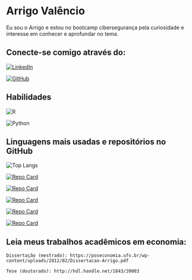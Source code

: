 # Arrigo Valêncio

Eu sou o Arrigo e estou no bootcamp cibersegurança pela curiosidade e interesse em conhecer e aprofundar no tema.

## Conecte-se comigo através do: 
[![LinkedIn](https://img.shields.io/badge/LinkedIn-0077B5?style=for-the-badge&logo=linkedin&logoColor=white)](https://www.linkedin.com/in/arrigo-valêncio-4b5678217/)

[![GitHub](https://img.shields.io/badge/GitHub-100000?style=for-the-badge&logo=github&logoColor=white)](https://github.com/ArrigoValencio)

## Habilidades
![R](https://img.shields.io/badge/R-276DC3?style=for-the-badge&logo=r&logoColor=white)

![Python](https://img.shields.io/badge/python-3670A0?style=for-the-badge&logo=python&logoColor=ffdd54)

## Linguagens mais usadas e repositórios no GitHub

![Top Langs](https://github-readme-stats-git-masterrstaa-rickstaa.vercel.app/api/top-langs/?username=ArrigoValencio&bg_color=000&border_color=30A3DC&title_color=E94D5F&hide_title=true&text_color=FFF)

[![Repo Card](https://github-readme-stats.vercel.app/api/pin/?username=ArrigoValencio&repo=estudos_series_temporais_R&bg_color=000&border_color=30A3DC&show_icons=true&icon_color=30A3DC&title_color=E94D5F&text_color=FFF)](https://github.com/ArrigoValencio/estudos_series_temporais_R)

[![Repo Card](https://github-readme-stats.vercel.app/api/pin/?username=ArrigoValencio&repo=dados_em_R&bg_color=000&border_color=30A3DC&show_icons=true&icon_color=30A3DC&title_color=E94D5F&text_color=FFF)](https://github.com/ArrigoValencio/dados_em_R)

[![Repo Card](https://github-readme-stats.vercel.app/api/pin/?username=ArrigoValencio&repo=estudos_livro_entendendo_algoritmos&bg_color=000&border_color=30A3DC&show_icons=true&icon_color=30A3DC&title_color=E94D5F&text_color=FFF)](https://github.com/ArrigoValencio/estudos_livro_entendendo_algoritmos)

[![Repo Card](https://github-readme-stats.vercel.app/api/pin/?username=ArrigoValencio&repo=projeto_agenda&bg_color=000&border_color=30A3DC&show_icons=true&icon_color=30A3DC&title_color=E94D5F&text_color=FFF)](https://github.com/ArrigoValencio/projeto_agenda)

[![Repo Card](https://github-readme-stats.vercel.app/api/pin/?username=ArrigoValencio&repo=dio-lab-open-source&bg_color=000&border_color=30A3DC&show_icons=true&icon_color=30A3DC&title_color=E94D5F&text_color=FFF)](https://github.com/ArrigoValencio/dio-lab-open-source)

## Leia meus trabalhos acadêmicos em economia:

    Dissertação (mestrado): https://poseconomia.ufv.br/wp-content/uploads/2012/02/Dissertacao-Arrigo.pdf

    Tese (doutorado): http://hdl.handle.net/1843/39003